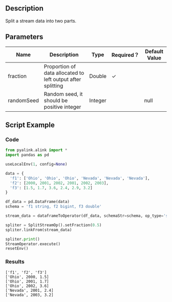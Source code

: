 ## Description
Split a stream data into two parts.

## Parameters
| Name | Description | Type | Required？ | Default Value |
| --- | --- | --- | --- | --- |
| fraction | Proportion of data allocated to left output after splitting | Double | ✓ |  |
| randomSeed | Random seed, it should be positive integer | Integer |  | null |

## Script Example

### Code

```python
from pyalink.alink import *
import pandas as pd

useLocalEnv(1, config=None)

data = {
  'f1': ['Ohio', 'Ohio', 'Ohio', 'Nevada', 'Nevada', 'Nevada'],
  'f2': [2000, 2001, 2002, 2001, 2002, 2003],
  'f3': [1.5, 1.7, 3.6, 2.4, 2.9, 3.2]
}

df_data = pd.DataFrame(data)
schema = 'f1 string, f2 bigint, f3 double'

stream_data = dataframeToOperator(df_data, schemaStr=schema, op_type='stream')

spliter = SplitStreamOp().setFraction(0.5)
spliter.linkFrom(stream_data)

spliter.print()
StreamOperator.execute()
resetEnv()
```

### Results
```
['f1', 'f2', 'f3']
['Ohio', 2000, 1.5]
['Ohio', 2001, 1.7]
['Ohio', 2002, 3.6]
['Nevada', 2001, 2.4]
['Nevada', 2003, 3.2]
```
